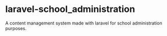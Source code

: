 # laravel-school_administration
 A content management system made with laravel for school administration purposes.
